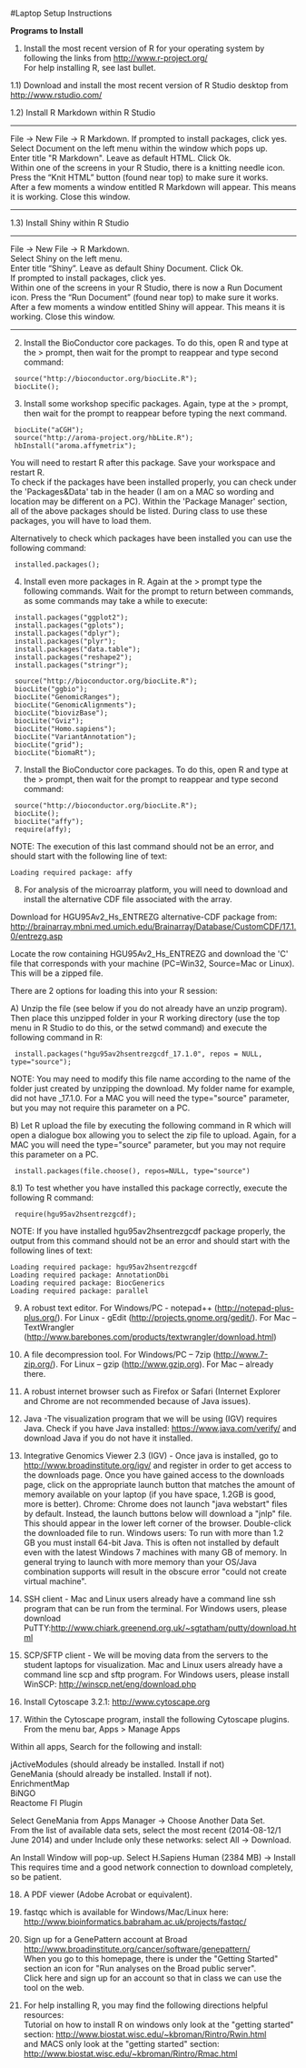 #Laptop Setup Instructions

<b>Programs to Install</b>

1) Install the most recent version of R for your operating system by following the links from http://www.r-project.org/   
For help installing R, see last bullet.

1.1) Download and install the most recent version of R Studio desktop from http://www.rstudio.com/  

1.2) Install R Markdown within R Studio

---
 File -> New File -> R Markdown. If prompted to install packages, click yes.  
 Select Document on the left menu within the window which pops up.  
 Enter title "R Markdown". Leave as default HTML. Click Ok.  
 Within one of the screens in your R Studio, there is a knitting needle icon. Press the “Knit HTML” button (found near top) to make sure it works.  
 After a few moments a window entitled R Markdown will appear. This means it is working. Close this window.  

---

1.3) Install Shiny within R Studio

---
 File -> New File -> R Markdown.  
 Select Shiny on the left menu.  
 Enter title “Shiny”. Leave as default Shiny Document. Click Ok.  
 If prompted to install packages, click yes.  
 Within one of the screens in your R Studio, there is now a Run Document icon. Press the “Run Document” (found near top) to make sure it works.  
 After a few moments a window entitled Shiny will appear. This means it is working. Close this window.  

---

2) Install the BioConductor core packages. To do this, open R and type at the > prompt, then wait for the prompt to reappear and type second command:

```
 source("http://bioconductor.org/biocLite.R");  
 biocLite(); 
```

3) Install some workshop specific packages. Again, type at the > prompt, then wait for the prompt to reappear before typing the next command.

```
 biocLite("aCGH");  
 source("http://aroma-project.org/hbLite.R");  
 hbInstall("aroma.affymetrix"); 
```

You will need to restart R after this package. Save your workspace and restart R.<br>
To check if the packages have been installed properly, you can check under the 'Packages&Data' tab in the header (I am on a MAC so wording and location may be different on a PC). Within the 'Package Manager' section, all of the above packages should be listed. During class to use these packages, you will have to load them.

Alternatively to check which packages have been installed you can use the following command:

```
 installed.packages(); 
```

4) Install even more packages in R. Again at the > prompt type the following commands. Wait for the prompt to return between commands, as some commands may take a while to execute:

```
 install.packages("ggplot2");  
 install.packages("gplots");  
 install.packages("dplyr");  
 install.packages("plyr");  
 install.packages("data.table");  
 install.packages("reshape2");  
 install.packages("stringr");  

 source("http://bioconductor.org/biocLite.R");  
 biocLite("ggbio");  
 biocLite("GenomicRanges");  
 biocLite("GenomicAlignments");  
 biocLite("biovizBase");  
 biocLite("Gviz");  
 biocLite("Homo.sapiens");  
 biocLite("VariantAnnotation");  
 biocLite("grid");  
 biocLite("biomaRt"); 
```

7) Install the BioConductor core packages. To do this, open R and type at the > prompt, then wait for the prompt to reappear and type second command: 

```
 source("http://bioconductor.org/biocLite.R");    
 biocLite();   
 biocLite("affy");  
 require(affy);  
```

NOTE: The execution of this last command should not be an error, and should start with the following line of text:

```
Loading required package: affy 
```

8) For analysis of the microarray platform, you will need to download and install the alternative CDF file associated with the array. 

Download for HGU95Av2_Hs_ENTREZG alternative-CDF package from:   http://brainarray.mbni.med.umich.edu/Brainarray/Database/CustomCDF/17.1.0/entrezg.asp  

Locate the row containing HGU95Av2_Hs_ENTREZG and download the 'C' file that corresponds with your machine (PC=Win32, Source=Mac or Linux). This will be a zipped file. 

There are 2 options for loading this into your R session: 

A)	Unzip the file (see below if you do not already have an unzip program). Then place this unzipped folder in your R working directory (use the top menu in R Studio to do this, or the setwd command) and execute the following command in R: 

```
 install.packages("hgu95av2hsentrezgcdf_17.1.0", repos = NULL, type="source");   
```

NOTE: You may need to modify this file name according to the name of the folder just created by unzipping the download. My folder name for example, did not have _17.1.0. For a MAC you will need the type="source" parameter, but you may not require this parameter on a PC. 

B) Let R upload the file by executing the following command in R which will open a dialogue box allowing you to select the zip file to upload. Again, for a MAC you will need the type="source" parameter, but you may not require this parameter on a PC. 

```
 install.packages(file.choose(), repos=NULL, type="source") 
```

8.1) To test whether you have installed this package correctly, execute the following R command: 
 
``` 
 require(hgu95av2hsentrezgcdf); 
```

NOTE: If you have installed hgu95av2hsentrezgcdf package properly, the output from this command should not be an error and should start with the following lines of text:

```
Loading required package: hgu95av2hsentrezgcdf  
Loading required package: AnnotationDbi  
Loading required package: BiocGenerics  
Loading required package: parallel  
```

9) A robust text editor. For Windows/PC - notepad++ (http://notepad-plus-plus.org/). For Linux - gEdit (http://projects.gnome.org/gedit/). For Mac – TextWrangler (http://www.barebones.com/products/textwrangler/download.html)

10) A file decompression tool. For Windows/PC – 7zip (http://www.7-zip.org/). For Linux – gzip (http://www.gzip.org). For Mac – already there.

11) A robust internet browser such as Firefox or Safari (Internet Explorer and Chrome are not recommended because of Java issues).

12) Java -The visualization program that we will be using (IGV) requires Java. Check if you have Java installed:   https://www.java.com/verify/ and download Java if you do not have it installed.

13) Integrative Genomics Viewer 2.3 (IGV) - Once java is installed, go to http://www.broadinstitute.org/igv/ and register in order to get access to the downloads page. Once you have gained access to the downloads page, click on the appropriate launch button that matches the amount of memory available on your laptop (if you have space, 1.2GB is good, more is better). Chrome: Chrome does not launch "java webstart" files by default. Instead, the launch buttons below will download a "jnlp" file. This should appear in the lower left corner of the browser. Double-click the downloaded file to run. Windows users: To run with more than 1.2 GB you must install 64-bit Java. This is often not installed by default even with the latest Windows 7 machines with many GB of memory. In general trying to launch with more memory than your OS/Java combination supports will result in the obscure error "could not create virtual machine".

14) SSH client - Mac and Linux users already have a command line ssh program that can be run from the terminal. For Windows users, please download PuTTY:http://www.chiark.greenend.org.uk/~sgtatham/putty/download.html

15) SCP/SFTP client - We will be moving data from the servers to the student laptops for visualization. Mac and Linux users already have a command line scp and sftp program. For Windows users, please install WinSCP: http://winscp.net/eng/download.php

16) Install Cytoscape 3.2.1: http://www.cytoscape.org

17) Within the Cytoscape program, install the following Cytoscape plugins. <br>
From the menu bar, Apps >  Manage Apps <br>

Within all apps, Search for the following and install:  

 jActiveModules (should already be installed. Install if not)    
 GeneMania (should already be installed. Install if not).   
 EnrichmentMap  
 BiNGO  
 Reactome FI Plugin   

Select GeneMania from Apps Manager → Choose Another Data Set. <br>
From the list of available data sets, select the most recent (2014-08-12/1 June 2014) and under Include only these networks: select All → Download.  

An Install Window will pop-up. Select H.Sapiens Human (2384 MB) → Install  
This requires time and a good network connection to download completely, so be patient.  

18) A PDF viewer (Adobe Acrobat or equivalent).

19) fastqc which is available for Windows/Mac/Linux here: http://www.bioinformatics.babraham.ac.uk/projects/fastqc/ 

20) Sign up for a GenePattern account at Broad  
http://www.broadinstitute.org/cancer/software/genepattern/   
When you go to this homepage, there is under the "Getting Started" section an icon for "Run analyses on the Broad public server".  
Click here and sign up for an account so that in class we can use the tool on the web.  

21) For help installing R, you may find the following directions helpful resources:  
Tutorial on how to install R on windows only look at the "getting started" section: http://www.biostat.wisc.edu/~kbroman/Rintro/Rwin.html  
and MACS only look at the "getting started" section: http://www.biostat.wisc.edu/~kbroman/Rintro/Rmac.html
